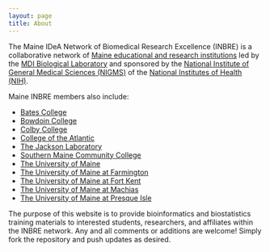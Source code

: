 ```yaml
---
layout: page
title: About
---
```


The Maine IDeA Network of Biomedical Research Excellence (INBRE) is a collaborative network of [Maine educational and research institutions](https://inbre.maineidea.net/about-inbre/) led by the [MDI Biological Laboratory](https://inbre.maineidea.net/about-inbre/mdi-biological-laboratory/) and sponsored by the [National Institute of General Medical Sciences (NIGMS)](https://www.nigms.nih.gov/research/crcb/IDeA/Pages/default.aspx) of the [National Institutes of Health (NIH)](https://www.nih.gov).

Maine INBRE members also include:
* [Bates College](www.bates.edu)
* [Bowdoin College](www.bowdoin.edu)
* [Colby College](www.colby.edu)
* [College of the Atlantic](www.coa.edu)
* [The Jackson Laboratory](www.jax.org)
* [Southern Maine Community College](www.smccme.edu)
* [The University of Maine](www.umaine.edu)
* [The University of Maine at Farmington](www.umf.maine.edu)
* [The University of Maine at Fort Kent](www.umfk.edu)
* [The University of Maine at Machias](www.machias.edu)
* [The University of Maine at Presque Isle](www.umpi.edu)

The purpose of this website is to provide bioinformatics and biostatistics training materials to interested students, researchers, and affiliates within the INBRE network. Any and all comments or additions are welcome! Simply fork the repository and push updates as desired.

